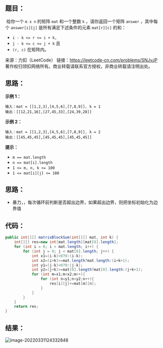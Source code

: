## 题目：

​	给你一个 `m x n` 的矩阵 `mat` 和一个整数 `k` ，请你返回一个矩阵 `answer` ，其中每个 `answer[i][j]` 是所有满足下述条件的元素 `mat[r][c]` 的和： 

- `i - k <= r <= i + k,`
- `j - k <= c <= j + k` 且
- `(r, c)` 在矩阵内。

来源：力扣（LeetCode） 链接：https://leetcode-cn.com/problems/SNJvJP 著作权归领扣网络所有。商业转载请联系官方授权，非商业转载请注明出处。

<!--more-->

## 思路：

**示例 1：**

```
输入：mat = [[1,2,3],[4,5,6],[7,8,9]], k = 1
输出：[[12,21,16],[27,45,33],[24,39,28]]
```

**示例 2：**

```
输入：mat = [[1,2,3],[4,5,6],[7,8,9]], k = 2
输出：[[45,45,45],[45,45,45],[45,45,45]]
```

**提示：**

- `m == mat.length`
- `n == mat[i].length`
- `1 <= m, n, k <= 100`
- `1 <= mat[i][j] <= 100`

## 思路：

- 暴力，，每次循环前判断是否超出边界，如果超出边界，则把坐标初始化为边界值

## 代码：

```java
public int[][] matrixBlockSum(int[][] mat, int k) {
    int[][] res=new int[mat.length][mat[0].length];
    for (int i = 0; i < mat.length; i++) {
        for (int j = 0; j < mat[0].length; j++) {
            int x1=(i-k)<0?0:(i-k);
            int x2=(i+k)>=mat.length?mat.length:(i+k+1);
            int y1=(j-k)<0?0:(j-k);
            int y2=(j+k)>=mat[0].length?mat[0].length:(j+k+1);
            for (int m=x1;m<x2;m++){
                for (int n=y1;n<y2;n++){
                    res[i][j]+=mat[m][n];
                }
            }
        }
    }
    return res;
}
```

## 结果：

![image-20220331124332848](https://misteryliu.oss-cn-beijing.aliyuncs.com/image/image-20220331124332848.png)